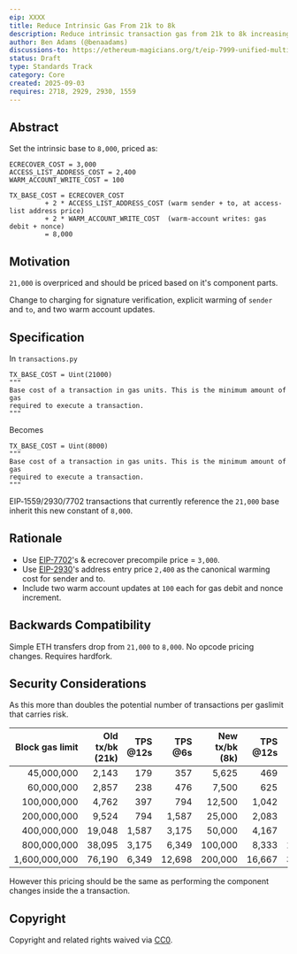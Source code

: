 ```yaml
---
eip: XXXX
title: Reduce Intrinsic Gas From 21k to 8k
description: Reduce intrinsic transaction gas from 21k to 8k increasing base txs per gas by 162.5%.
author: Ben Adams (@benaadams)
discussions-to: https://ethereum-magicians.org/t/eip-7999-unified-multidimensional-fee-market/25010
status: Draft
type: Standards Track
category: Core
created: 2025-09-03
requires: 2718, 2929, 2930, 1559
---
```


## Abstract

Set the intrinsic base to `8,000`, priced as:

```
ECRECOVER_COST = 3,000
ACCESS_LIST_ADDRESS_COST = 2,400
WARM_ACCOUNT_WRITE_COST = 100

TX_BASE_COST = ECRECOVER_COST
         + 2 * ACCESS_LIST_ADDRESS_COST (warm sender + to, at access-list address price)
         + 2 * WARM_ACCOUNT_WRITE_COST  (warm-account writes: gas debit + nonce)
         = 8,000
```

## Motivation

`21,000` is overpriced and should be priced based on it's component parts.

Change to charging for signature verification, explicit warming of `sender` and `to`, and two warm account updates.

## Specification

In `transactions.py`

```
TX_BASE_COST = Uint(21000)
"""
Base cost of a transaction in gas units. This is the minimum amount of gas
required to execute a transaction.
"""
```

Becomes

```
TX_BASE_COST = Uint(8000)
"""
Base cost of a transaction in gas units. This is the minimum amount of gas
required to execute a transaction.
"""
```

EIP‑1559/2930/7702 transactions that currently reference the `21,000` base inherit this new constant of `8,000`.

## Rationale

* Use [EIP-7702](./eip‑7702.md)'s & ecrecover precompile price = `3,000`.
* Use [EIP-2930](./eip-2930.md)'s address entry price `2,400` as the canonical warming cost for sender and to.
* Include two warm account updates at `100` each for gas debit and nonce increment.

## Backwards Compatibility

Simple ETH transfers drop from `21,000` to `8,000`. No opcode pricing changes. Requires hardfork.

## Security Considerations

As this more than doubles the potential number of transactions per gaslimit that carries risk. 

| Block gas limit | Old tx/bk (21k) | TPS @12s | TPS @6s | New tx/bk (8k) | TPS @12s | TPS @6s | % increase |
| --------------: | --------------: | -------: | ------: | -------------: | -------: | ------: | ---------: |
|      45,000,000 |           2,143 |      179 |     357 |          5,625 |      469 |     938 |    +162.5% |
|      60,000,000 |           2,857 |      238 |     476 |          7,500 |      625 |   1,250 |    +162.5% |
|     100,000,000 |           4,762 |      397 |     794 |         12,500 |    1,042 |   2,083 |    +162.5% |
|     200,000,000 |           9,524 |      794 |   1,587 |         25,000 |    2,083 |   4,167 |    +162.5% |
|     400,000,000 |          19,048 |    1,587 |   3,175 |         50,000 |    4,167 |   8,333 |    +162.5% |
|     800,000,000 |          38,095 |    3,175 |   6,349 |        100,000 |    8,333 |  16,667 |    +162.5% |
|   1,600,000,000 |          76,190 |    6,349 |  12,698 |        200,000 |   16,667 |  33,333 |    +162.5% |



However this pricing should be the same as performing the component changes inside the a transaction.

## Copyright

Copyright and related rights waived via [CC0](../LICENSE.md).
